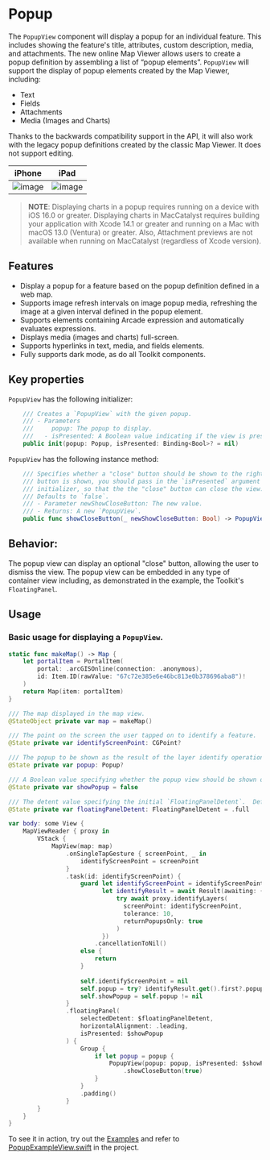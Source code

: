 #  Popup

The `PopupView` component will display a popup for an individual feature. This includes showing the feature's title, attributes, custom description, media, and attachments. The new online Map Viewer allows users to create a popup definition by assembling a list of “popup elements”. `PopupView` will support the display of popup elements created by the Map Viewer, including:

- Text
- Fields
- Attachments
- Media (Images and Charts)

Thanks to the backwards compatibility support in the API, it will also work with the legacy popup definitions created by the classic Map Viewer. It does not support editing.

|iPhone|iPad|
|:--:|:--:|
|![image](https://user-images.githubusercontent.com/3998072/203422507-66b6c6dc-a6c3-4040-b996-9c0da8d4e580.png)|![image](https://user-images.githubusercontent.com/3998072/203422665-c4759c1f-5863-4251-94df-ed7a06ac7a8f.png)|

> **NOTE**: Displaying charts in a popup requires running on a device with iOS 16.0 or greater. Displaying charts in MacCatalyst requires building your application with Xcode 14.1 or greater and running on a Mac with macOS 13.0 (Ventura) or greater.  Also, Attachment previews are not available when running on MacCatalyst (regardless of Xcode version).

## Features

- Display a popup for a feature based on the popup definition defined in a web map.
- Supports image refresh intervals on image popup media, refreshing the image at a given interval defined in the popup element.
- Supports elements containing Arcade expression and automatically evaluates expressions.
- Displays media (images and charts) full-screen.
- Supports hyperlinks in text, media, and fields elements.
- Fully supports dark mode, as do all Toolkit components.

## Key properties

`PopupView` has the following initializer:

```swift
    /// Creates a `PopupView` with the given popup.
    /// - Parameters
    ///     popup: The popup to display.
    ///   - isPresented: A Boolean value indicating if the view is presented.
    public init(popup: Popup, isPresented: Binding<Bool>? = nil)
```

`PopupView` has the following instance method:

```swift
    /// Specifies whether a "close" button should be shown to the right of the popup title. If the "close"
    /// button is shown, you should pass in the `isPresented` argument to the `PopupView`
    /// initializer, so that the the "close" button can close the view.
    /// Defaults to `false`.
    /// - Parameter newShowCloseButton: The new value.
    /// - Returns: A new `PopupView`.
    public func showCloseButton(_ newShowCloseButton: Bool) -> PopupView.PopupView
```

## Behavior:

The popup view can display an optional "close" button, allowing the user to dismiss the view.  The popup view can be embedded in any type of container view including, as demonstrated in the example, the Toolkit's `FloatingPanel`.

## Usage

### Basic usage for displaying a `PopupView`.

```swift
static func makeMap() -> Map {
    let portalItem = PortalItem(
        portal: .arcGISOnline(connection: .anonymous),
        id: Item.ID(rawValue: "67c72e385e6e46bc813e0b378696aba8")!
    )
    return Map(item: portalItem)
}

/// The map displayed in the map view.
@StateObject private var map = makeMap()

/// The point on the screen the user tapped on to identify a feature.
@State private var identifyScreenPoint: CGPoint?

/// The popup to be shown as the result of the layer identify operation.
@State private var popup: Popup?

/// A Boolean value specifying whether the popup view should be shown or not.
@State private var showPopup = false

/// The detent value specifying the initial `FloatingPanelDetent`.  Defaults to "full".
@State private var floatingPanelDetent: FloatingPanelDetent = .full

var body: some View {
    MapViewReader { proxy in
        VStack {
            MapView(map: map)
                .onSingleTapGesture { screenPoint, _ in
                    identifyScreenPoint = screenPoint
                }
                .task(id: identifyScreenPoint) {
                    guard let identifyScreenPoint = identifyScreenPoint,
                          let identifyResult = await Result(awaiting: {
                              try await proxy.identifyLayers(
                                screenPoint: identifyScreenPoint,
                                tolerance: 10,
                                returnPopupsOnly: true
                              )
                          })
                        .cancellationToNil()
                    else {
                        return
                    }
                    
                    self.identifyScreenPoint = nil
                    self.popup = try? identifyResult.get().first?.popups.first
                    self.showPopup = self.popup != nil
                }
                .floatingPanel(
                    selectedDetent: $floatingPanelDetent,
                    horizontalAlignment: .leading,
                    isPresented: $showPopup
                ) {
                    Group {
                        if let popup = popup {
                            PopupView(popup: popup, isPresented: $showPopup)
                                .showCloseButton(true)
                        }
                    }
                    .padding()
                }
        }
    }
}
```

To see it in action, try out the [Examples](../../Examples) and refer to [PopupExampleView.swift](../../Examples/Examples/PopupExampleView.swift) in the project.
